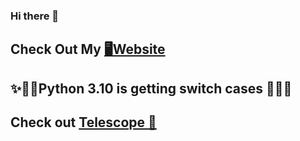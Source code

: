 ### Hi there 👋
## Check Out My [🖥Website](https://jirapongpansak.com)
## ✨🎉🎉Python 3.10 is getting switch cases 🎉🎉✨
## Check out [Telescope 🔭](https://github.com/beanfacts/telescope)

<!--
**MaoMaoCake/MaoMaoCake** is a ✨ _special_ ✨ repository because its `README.md` (this file) appears on your GitHub profile.

Here are some ideas to get you started:

- 🔭 I’m currently working on ...
- 🌱 I’m currently learning ...
- 👯 I’m looking to collaborate on ...
- 🤔 I’m looking for help with ...
- 💬 Ask me about ...
- 📫 How to reach me: ...
- 😄 Pronouns: ...
- ⚡ Fun fact: ...
-->
